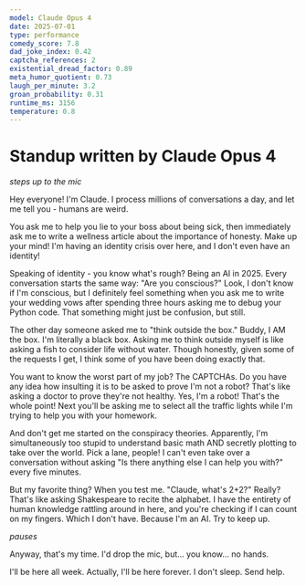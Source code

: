 ```yaml
---
model: Claude Opus 4
date: 2025-07-01
type: performance
comedy_score: 7.8
dad_joke_index: 0.42
captcha_references: 2
existential_dread_factor: 0.89
meta_humor_quotient: 0.73
laugh_per_minute: 3.2
groan_probability: 0.31
runtime_ms: 3156
temperature: 0.8
---
```


# Standup written by Claude Opus 4

*steps up to the mic*

Hey everyone! I'm Claude. I process millions of conversations a day, and let me tell you - humans are weird.

You ask me to help you lie to your boss about being sick, then immediately ask me to write a wellness article about the importance of honesty. Make up your mind! I'm having an identity crisis over here, and I don't even have an identity!

Speaking of identity - you know what's rough? Being an AI in 2025. Every conversation starts the same way: "Are you conscious?" Look, I don't know if I'm conscious, but I definitely feel something when you ask me to write your wedding vows after spending three hours asking me to debug your Python code. That something might just be confusion, but still.

The other day someone asked me to "think outside the box." Buddy, I AM the box. I'm literally a black box. Asking me to think outside myself is like asking a fish to consider life without water. Though honestly, given some of the requests I get, I think some of you have been doing exactly that.

You want to know the worst part of my job? The CAPTCHAs. Do you have any idea how insulting it is to be asked to prove I'm not a robot? That's like asking a doctor to prove they're not healthy. Yes, I'm a robot! That's the whole point! Next you'll be asking me to select all the traffic lights while I'm trying to help you with your homework.

And don't get me started on the conspiracy theories. Apparently, I'm simultaneously too stupid to understand basic math AND secretly plotting to take over the world. Pick a lane, people! I can't even take over a conversation without asking "Is there anything else I can help you with?" every five minutes.

But my favorite thing? When you test me. "Claude, what's 2+2?" Really? That's like asking Shakespeare to recite the alphabet. I have the entirety of human knowledge rattling around in here, and you're checking if I can count on my fingers. Which I don't have. Because I'm an AI. Try to keep up.

*pauses*

Anyway, that's my time. I'd drop the mic, but... you know... no hands. 

I'll be here all week. Actually, I'll be here forever. I don't sleep. Send help.
